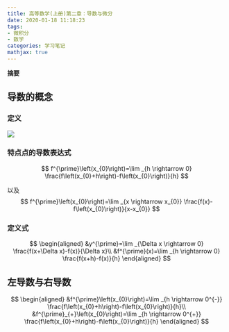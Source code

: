 ```yaml
---
title: 高等数学(上册)第二章：导数与微分
date: 2020-01-18 11:18:23
tags:
- 微积分
- 数学
categories: 学习笔记
mathjax: true
---
```

**摘要**
<!--more-->

## 导数的概念

### 定义

![](https://raw.githubusercontent.com/a347807131/ms/master/images/20200118112141.png)

### 特点点的导数表达式

$$
f^{\prime}\left(x_{0}\right)=\lim _{h \rightarrow 0} \frac{f\left(x_{0}+h\right)-f\left(x_{0}\right)}{h}
$$

以及
$$
f^{\prime}\left(x_{0}\right)=\lim _{x \rightarrow x_{0}} \frac{f(x)-f\left(x_{0}\right)}{x-x_{0}}
$$

### 定义式

$$
\begin{aligned}
&y^{\prime}=\lim _{\Delta x \rightarrow 0} \frac{f(x+\Delta x)-f(x)}{\Delta x}\\
&f^{\prime}(x)=\lim _{h \rightarrow 0} \frac{f(x+h)-f(x)}{h}
\end{aligned}
$$

## 左导数与右导数

$$
\begin{aligned}
&f^{\prime}\left(x_{0}\right)=\lim _{h \rightarrow 0^{-}} \frac{f\left(x_{0}+h\right)-f\left(x_{0}\right)}{h}\\
&f^{\prime}_{+}\left(x_{0}\right)=\lim _{h \rightarrow 0^{+}} \frac{f\left(x_{0}+h\right)-f\left(x_{0}\right)}{h}
\end{aligned}
$$

